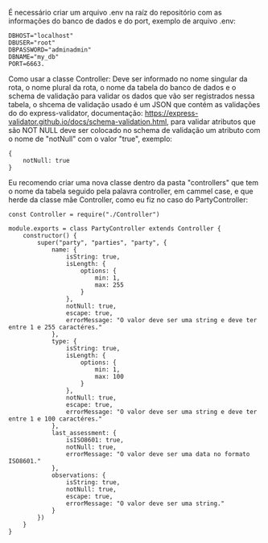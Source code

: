 É necessário criar um arquivo .env na raíz do repositório com as informações do banco de dados e do port, exemplo de arquivo .env:
```
DBHOST="localhost"
DBUSER="root"
DBPASSWORD="adminadmin" 
DBNAME="my_db"
PORT=6663.
```

Como usar a classe Controller:
Deve ser informado no nome singular da rota, o nome plural da rota, o nome da tabela do banco de dados e o schema de validação para validar os dados que vão ser registrados nessa tabela, o shcema de validação usado é um JSON que contém as validações do do express-validator, documentação: https://express-validator.github.io/docs/schema-validation.html, para validar atributos que são NOT NULL deve ser colocado no schema de validação um atributo com o nome de "notNull" com o valor "true", exemplo:
```
{
    notNull: true
}
```
Eu recomendo criar uma nova classe dentro da pasta "controllers" que tem o nome da tabela seguido pela palavra controller, em cammel case, e que herde da classe mãe Controller, como eu fiz no caso do PartyController:
```
const Controller = require("./Controller")

module.exports = class PartyController extends Controller {
    constructor() {
        super("party", "parties", "party", {
            name: {
                isString: true,
                isLength: {
                    options: {
                        min: 1,
                        max: 255
                    }
                },
                notNull: true,
                escape: true,
                errorMessage: "O valor deve ser uma string e deve ter entre 1 e 255 caractéres."
            },
            type: {
                isString: true,
                isLength: {
                    options: {
                        min: 1,
                        max: 100
                    }
                },
                notNull: true,
                escape: true,
                errorMessage: "O valor deve ser uma string e deve ter entre 1 e 100 caractéres."
            },
            last_assessment: {
                isISO8601: true,
                notNull: true,
                errorMessage: "O valor deve ser uma data no formato ISO8601."
            },
            observations: {
                isString: true,
                notNull: true,
                escape: true,
                errorMessage: "O valor deve ser uma string."
            }
        })
    }
}
```

